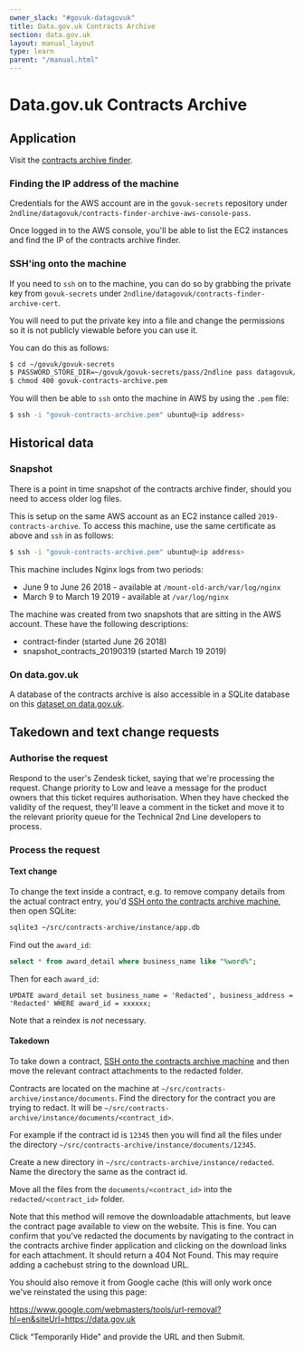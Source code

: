 ```yaml
---
owner_slack: "#govuk-datagovuk"
title: Data.gov.uk Contracts Archive
section: data.gov.uk
layout: manual_layout
type: learn
parent: "/manual.html"
---
```


# Data.gov.uk Contracts Archive

## Application

Visit the [contracts archive finder](https://data.gov.uk/data/contracts-finder-archive).

### Finding the IP address of the machine

Credentials for the AWS account are in the `govuk-secrets` repository under
`2ndline/datagovuk/contracts-finder-archive-aws-console-pass`.

Once logged in to the AWS console, you'll be able to list the EC2 instances and
find the IP of the contracts archive finder.

### SSH'ing onto the machine

<a name="ssh-instructions"></a>

If you need to `ssh` on to the machine, you can do so by grabbing the private
key from `govuk-secrets` under
`2ndline/datagovuk/contracts-finder-archive-cert`.

You will need to put the private key into a file and change the permissions so
it is not publicly viewable before you can use it.

You can do this as follows:

```sh
$ cd ~/govuk/govuk-secrets
$ PASSWORD_STORE_DIR=~/govuk/govuk-secrets/pass/2ndline pass datagovuk/contracts-finder-archive-cert > govuk-contracts-archive.pem
$ chmod 400 govuk-contracts-archive.pem
```

You will then be able to `ssh` onto the machine in AWS by using the `.pem`
file:

```sh
$ ssh -i "govuk-contracts-archive.pem" ubuntu@<ip address>
```

## Historical data

### Snapshot

There is a point in time snapshot of the contracts archive finder, should you
need to access older log files.

This is setup on the same AWS account as an EC2 instance called
`2019-contracts-archive`. To access this machine, use the same certificate as
above and `ssh` in as follows:

```sh
$ ssh -i "govuk-contracts-archive.pem" ubuntu@<ip address>
```

This machine includes Nginx logs from two periods:

* June 9 to June 26 2018 - available at `/mount-old-arch/var/log/nginx`
* March 9 to March 19 2019 - available at `/var/log/nginx`

The machine was created from two snapshots that are sitting in the AWS account.
These have the following descriptions:

* contract-finder (started June 26 2018)
* snapshot_contracts_20190319 (started March 19 2019)

### On data.gov.uk

A database of the contracts archive is also accessible in a SQLite database on
this [dataset on data.gov.uk][dataset].

[dataset]: https://data.gov.uk/dataset/97c75a0c-dd9b-42f9-969c-5e667d8c80f1/contracts-finder-archive-2011-to-2015

## Takedown and text change requests

### Authorise the request

Respond to the user's Zendesk ticket, saying that we're processing the request.
Change priority to Low and leave a message for the product owners that this ticket
requires authorisation. When they have checked the validity of the request, they'll
leave a comment in the ticket and move it to the relevant priority queue for the
Technical 2nd Line developers to process.

### Process the request

#### Text change

To change the text inside a contract, e.g. to remove company details from the actual
contract entry, you'd [SSH onto the contracts archive machine](#ssh-instructions),
then open SQLite:

```sh
sqlite3 ~/src/contracts-archive/instance/app.db
```

Find out the `award_id`:

```sql
select * from award_detail where business_name like "%word%";
```

Then for each `award_id`:

```
UPDATE award_detail set business_name = 'Redacted', business_address = 'Redacted' WHERE award_id = xxxxxx;
```

Note that a reindex is _not_ necessary.

#### Takedown

To take down a contract, [SSH onto the contracts archive machine](#ssh-instructions)
and then move the relevant contract attachments to the redacted folder.

Contracts are located on the machine at
`~/src/contracts-archive/instance/documents`. Find the directory for the
contract you are trying to redact. It will be
`~/src/contracts-archive/instance/documents/<contract_id>`.

For example if the contract id is `12345` then you will find all the files
under the directory `~/src/contracts-archive/instance/documents/12345`.

Create a new directory in `~/src/contracts-archive/instance/redacted`. Name the
directory the same as the contract id.

Move all the files from the `documents/<contract_id>` into the
`redacted/<contract_id>` folder.

Note that this method will remove the downloadable attachments, but leave the
contract page available to view on the website. This is fine. You can confirm
that you've redacted the documents by navigating to the contract in the
contracts archive finder application and clicking on the download links for
each attachment. It should return a 404 Not Found. This may require adding a
cachebust string to the download URL.

You should also remove it from Google cache (this will only work once we've
reinstated the using this page:

<https://www.google.com/webmasters/tools/url-removal?hl=en&siteUrl=https://data.gov.uk>

Click “Temporarily Hide” and provide the URL and then Submit.
